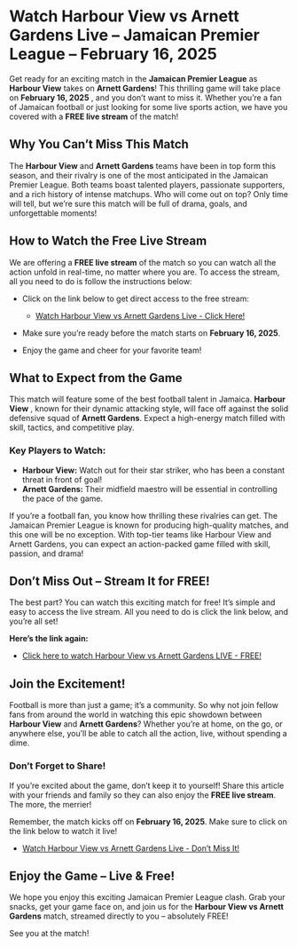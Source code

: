 # Watch Harbour View vs Arnett Gardens Live – Jamaican Premier League – February 16, 2025

Get ready for an exciting match in the **Jamaican Premier League** as **Harbour View** takes on **Arnett Gardens**! This thrilling game will take place on **February 16, 2025** , and you don’t want to miss it. Whether you’re a fan of Jamaican football or just looking for some live sports action, we have you covered with a **FREE live stream** of the match!

## Why You Can’t Miss This Match

The **Harbour View** and **Arnett Gardens** teams have been in top form this season, and their rivalry is one of the most anticipated in the Jamaican Premier League. Both teams boast talented players, passionate supporters, and a rich history of intense matchups. Who will come out on top? Only time will tell, but we’re sure this match will be full of drama, goals, and unforgettable moments!

## How to Watch the Free Live Stream

We are offering a **FREE live stream** of the match so you can watch all the action unfold in real-time, no matter where you are. To access the stream, all you need to do is follow the instructions below:

- Click on the link below to get direct access to the free stream:

  - [Watch Harbour View vs Arnett Gardens Live - Click Here!](https://tinyurl.com/livestreamfreeo?st=Harbour+View+vs+Arnett+Gardens&si=ghc)

- Make sure you’re ready before the match starts on **February 16, 2025**.
- Enjoy the game and cheer for your favorite team!

## What to Expect from the Game

This match will feature some of the best football talent in Jamaica. **Harbour View** , known for their dynamic attacking style, will face off against the solid defensive squad of **Arnett Gardens**. Expect a high-energy match filled with skill, tactics, and competitive play.

### Key Players to Watch:

- **Harbour View:** Watch out for their star striker, who has been a constant threat in front of goal!
- **Arnett Gardens:** Their midfield maestro will be essential in controlling the pace of the game.

If you’re a football fan, you know how thrilling these rivalries can get. The Jamaican Premier League is known for producing high-quality matches, and this one will be no exception. With top-tier teams like Harbour View and Arnett Gardens, you can expect an action-packed game filled with skill, passion, and drama!

## Don’t Miss Out – Stream It for FREE!

The best part? You can watch this exciting match for free! It’s simple and easy to access the live stream. All you need to do is click the link below, and you’re all set!

**Here’s the link again:**

- [Click here to watch Harbour View vs Arnett Gardens LIVE - FREE!](https://tinyurl.com/livestreamfreeo?st=Harbour+View+vs+Arnett+Gardens&si=ghc)

## Join the Excitement!

Football is more than just a game; it’s a community. So why not join fellow fans from around the world in watching this epic showdown between **Harbour View** and **Arnett Gardens**? Whether you’re at home, on the go, or anywhere else, you’ll be able to catch all the action, live, without spending a dime.

### Don’t Forget to Share!

If you’re excited about the game, don’t keep it to yourself! Share this article with your friends and family so they can also enjoy the **FREE live stream**. The more, the merrier!

Remember, the match kicks off on **February 16, 2025**. Make sure to click on the link below to watch it live!

- [Watch Harbour View vs Arnett Gardens Live - Don’t Miss It!](https://tinyurl.com/livestreamfreeo?st=Harbour+View+vs+Arnett+Gardens&si=ghc)

## Enjoy the Game – Live & Free!

We hope you enjoy this exciting Jamaican Premier League clash. Grab your snacks, get your game face on, and join us for the **Harbour View vs Arnett Gardens** match, streamed directly to you – absolutely FREE!

See you at the match!
